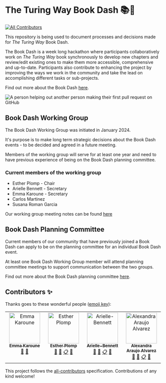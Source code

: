 # The Turing Way Book Dash 📚💨
<!-- ALL-CONTRIBUTORS-BADGE:START - Do not remove or modify this section -->
[![All Contributors](https://img.shields.io/badge/all_contributors-4-orange.svg?style=flat-square)](#contributors-)
<!-- ALL-CONTRIBUTORS-BADGE:END -->

This repository is being used to document processes and decisions made for *The Turing Way* Book Dash.

The Book Dash is a week long hackathon where participants collaboratively work on *The Turing Way* book synchronously to develop new chapters and review/edit existing ones to make them more accessible, comprehensive and up-to-date. 
Participants also contribute to enhancing the project by improving the ways we work in the community and take the lead on accomplishing different tasks or sub-projects.

Find out more about the Book Dash [here](https://the-turing-way.netlify.app/community-handbook/bookdash).

![A person helping out another person making their first pull request on GitHub](https://github.com/the-turing-way/bookdash/blob/main/first-pull-request.svg "First pull request")

## Book Dash Working Group

The Book Dash Working Group was initiated in January 2024. 

It's purpose is to make long term strategic decisions about the Book Dash events - to be decided and agreed in a future meeting.

Members of the working group will serve for at least one year and need to have previous experience of being on the Book Dash planning committee.

### Current members of the working group

* Esther Plomp - Chair
* Arielle Bennett - Secretary
* Emma Karoune - Secretary
* Carlos Martinez
* Susana Roman Garcia

Our working group meeting notes can be found [here](https://github.com/the-turing-way/bookdash/wg-meeting-notes)

## Book Dash Planning Committee
Current members of our community that have previously joined a Book Dash can apply to be on the planning committee for an individual Book Dash event.

At least one Book Dash Working Group member will attend planning committee meetings to support communication between the two groups.

Find out more about the Book Dash planning committee [here](https://the-turing-way.netlify.app/community-handbook/bookdash/bookdash-selection).



## Contributors ✨

Thanks goes to these wonderful people ([emoji key](https://allcontributors.org/docs/en/emoji-key)):

<!-- ALL-CONTRIBUTORS-LIST:START - Do not remove or modify this section -->
<!-- prettier-ignore-start -->
<!-- markdownlint-disable -->
<table>
  <tbody>
    <tr>
      <td align="center" valign="top" width="14.28%"><a href="https://github.com/EKaroune"><img src="https://avatars.githubusercontent.com/u/58147174?v=4?s=100" width="100px;" alt="Emma Karoune"/><br /><sub><b>Emma Karoune</b></sub></a><br /><a href="https://github.com/the-turing-way/bookdash/commits?author=EKaroune" title="Documentation">📖</a> <a href="#ideas-EKaroune" title="Ideas, Planning, & Feedback">🤔</a></td>
      <td align="center" valign="top" width="14.28%"><a href="https://github.com/EstherPlomp"><img src="https://avatars.githubusercontent.com/u/46314469?v=4?s=100" width="100px;" alt="Esther Plomp"/><br /><sub><b>Esther Plomp</b></sub></a><br /><a href="#ideas-EstherPlomp" title="Ideas, Planning, & Feedback">🤔</a> <a href="https://github.com/the-turing-way/bookdash/commits?author=EstherPlomp" title="Documentation">📖</a> <a href="#eventOrganizing-EstherPlomp" title="Event Organizing">📋</a> <a href="https://github.com/the-turing-way/bookdash/pulls?q=is%3Apr+reviewed-by%3AEstherPlomp" title="Reviewed Pull Requests">👀</a></td>
      <td align="center" valign="top" width="14.28%"><a href="https://github.com/Arielle-Bennett"><img src="https://avatars.githubusercontent.com/u/74651964?v=4?s=100" width="100px;" alt="Arielle-Bennett"/><br /><sub><b>Arielle-Bennett</b></sub></a><br /><a href="https://github.com/the-turing-way/bookdash/commits?author=Arielle-Bennett" title="Documentation">📖</a> <a href="#ideas-Arielle-Bennett" title="Ideas, Planning, & Feedback">🤔</a> <a href="#eventOrganizing-Arielle-Bennett" title="Event Organizing">📋</a> <a href="https://github.com/the-turing-way/bookdash/pulls?q=is%3Apr+reviewed-by%3AArielle-Bennett" title="Reviewed Pull Requests">👀</a></td>
      <td align="center" valign="top" width="14.28%"><a href="https://github.com/AlexandraAAJ"><img src="https://avatars.githubusercontent.com/u/124181438?v=4?s=100" width="100px;" alt="Alexandra Araujo Alvarez"/><br /><sub><b>Alexandra Araujo Alvarez</b></sub></a><br /><a href="https://github.com/the-turing-way/bookdash/commits?author=AlexandraAAJ" title="Documentation">📖</a> <a href="#ideas-AlexandraAAJ" title="Ideas, Planning, & Feedback">🤔</a> <a href="#eventOrganizing-AlexandraAAJ" title="Event Organizing">📋</a> <a href="https://github.com/the-turing-way/bookdash/pulls?q=is%3Apr+reviewed-by%3AAlexandraAAJ" title="Reviewed Pull Requests">👀</a></td>
    </tr>
  </tbody>
</table>

<!-- markdownlint-restore -->
<!-- prettier-ignore-end -->

<!-- ALL-CONTRIBUTORS-LIST:END -->

This project follows the [all-contributors](https://github.com/all-contributors/all-contributors) specification. Contributions of any kind welcome!